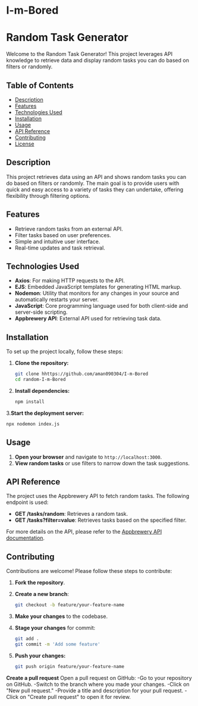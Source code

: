 # I-m-Bored
# Random Task Generator

Welcome to the Random Task Generator! This project leverages API knowledge to retrieve data and display random tasks you can do based on filters or randomly. 

## Table of Contents

- [Description](#description)
- [Features](#features)
- [Technologies Used](#technologies-used)
- [Installation](#installation)
- [Usage](#usage)
- [API Reference](#api-reference)
- [Contributing](#contributing)
- [License](#license)

## Description

This project retrieves data using an API and shows random tasks you can do based on filters or randomly. The main goal is to provide users with quick and easy access to a variety of tasks they can undertake, offering flexibility through filtering options.

## Features

- Retrieve random tasks from an external API.
- Filter tasks based on user preferences.
- Simple and intuitive user interface.
- Real-time updates and task retrieval.

## Technologies Used

- **Axios**: For making HTTP requests to the API.
- **EJS**: Embedded JavaScript templates for generating HTML markup.
- **Nodemon**: Utility that monitors for any changes in your source and automatically restarts your server.
- **JavaScript**: Core programming language used for both client-side and server-side scripting.
- **Appbrewery API**: External API used for retrieving task data.

## Installation

To set up the project locally, follow these steps:

1. **Clone the repository:**
   ```bash
   git clone hhttps://github.com/aman090304/I-m-Bored
   cd random-I-m-Bored

2. **Install dependencies:**
   ```bash
   npm install
3.**Start the deployment server:**
   ```bash
   npx nodemon index.js

```
## Usage

1. **Open your browser** and navigate to `http://localhost:3000`.
2. **View random tasks** or use filters to narrow down the task suggestions.

## API Reference

The project uses the Appbrewery API to fetch random tasks. The following endpoint is used:

- **GET /tasks/random**: Retrieves a random task.
- **GET /tasks?filter=value**: Retrieves tasks based on the specified filter.

For more details on the API, please refer to the [Appbrewery API documentation](https://www.appbrewery.co/documentation).

## Contributing

Contributions are welcome! Please follow these steps to contribute:

1. **Fork the repository**.
2. **Create a new branch**:
   ```bash
   git checkout -b feature/your-feature-name

3. **Make your changes** to the codebase.


4. **Stage your changes** for commit:
   ```bash
   git add .
   git commit -m 'Add some feature'

5. **Push your changes:**
   ```bash
   git push origin feature/your-feature-name

**Create a pull request**
Open a pull request on GitHub:
-Go to your repository on GitHub.
-Switch to the branch where you made your changes.
-Click on "New pull request."
-Provide a title and description for your pull request.
-Click on "Create pull request" to open it for review.


